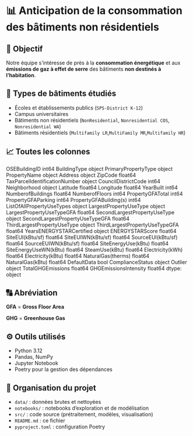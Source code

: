 # 📊 Anticipation de la consommation des bâtiments non résidentiels

## 🎯 Objectif

Notre équipe s’intéresse de près à la **consommation énergétique** et aux **émissions de gaz à effet de serre** des bâtiments **non destinés à l’habitation**.

## 🏢 Types de bâtiments étudiés

- Écoles et établissements publics (`SPS-District K-12`)
- Campus universitaires
- Bâtiments non résidentiels (`NonResidential`, `Nonresidential COS`, `Nonresidential WA`)
- Bâtiments résidentiels (`Multifamily LR`,`MultiFamily MR`,`Multifamily HR`)

## 📈 Toutes les colonnes

OSEBuildingID                        int64
BuildingType                        object
PrimaryPropertyType                 object
PropertyName                        object
Address                             object
ZipCode                            float64
TaxParcelIdentificationNumber       object
CouncilDistrictCode                  int64
Neighborhood                        object
Latitude                           float64
Longitude                          float64
YearBuilt                            int64
NumberofBuildings                  float64
NumberofFloors                       int64
PropertyGFATotal                     int64
PropertyGFAParking                   int64
PropertyGFABuilding(s)               int64
ListOfAllPropertyUseTypes           object
LargestPropertyUseType              object
LargestPropertyUseTypeGFA          float64
SecondLargestPropertyUseType        object
SecondLargestPropertyUseTypeGFA    float64
ThirdLargestPropertyUseType         object
ThirdLargestPropertyUseTypeGFA     float64
YearsENERGYSTARCertified            object
ENERGYSTARScore                    float64
SiteEUI(kBtu/sf)                   float64
SiteEUIWN(kBtu/sf)                 float64
SourceEUI(kBtu/sf)                 float64
SourceEUIWN(kBtu/sf)               float64
SiteEnergyUse(kBtu)                float64
SiteEnergyUseWN(kBtu)              float64
SteamUse(kBtu)                     float64
Electricity(kWh)                   float64
Electricity(kBtu)                  float64
NaturalGas(therms)                 float64
NaturalGas(kBtu)                   float64
DefaultData                           bool
ComplianceStatus                    object
Outlier                             object
TotalGHGEmissions                  float64
GHGEmissionsIntensity              float64
dtype: object



## 🔠 Abréviation

**GFA** = **Gross Floor Area**

**GHG** = **Greenhouse Gas**



## ⚙️ Outils utilisés

- Python 3.12
- Pandas, NumPy
- Jupyter Notebook
- Poetry pour la gestion des dépendances

## 📁 Organisation du projet

- `data/` : données brutes et nettoyées
- `notebooks/` : notebooks d’exploration et de modélisation
- `src/` : code source (prétraitement, modèles, visualisation)
- `README.md` : ce fichier
- `pyproject.toml` : configuration Poetry
